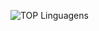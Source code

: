 ![TOP Linguagens](https://github-readme-stats.vercel.app/api/top-langs/?username=rena7osouza&layout=compact&theme=dracula)
